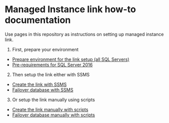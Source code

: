 
# Managed Instance link how-to documentation

Use pages in this repository as instructions on setting up managed instance link.

1. First, prepare your environment

  - [Prepare environment for the link setup (all SQL Servers)](managed-instance-link-preparation.md)
  - [Pre-requirements for SQL Server 2016](managed-instance-link-preparation-wsfc.md)

2. Then setup the link either with SSMS

  - [Create the link with SSMS](managed-instance-link-use-ssms-to-replicate-database.md)
  - [Failover database with SSMS](managed-instance-link-use-ssms-to-failover-database.md)

3. Or setup the link manually using scripts

  - [Create the link manually with scripts](managed-instance-link-use-scripts-to-replicate-database.md)
  - [Failover database manually with scripts](managed-instance-link-use-scripts-to-failover-database.md)
